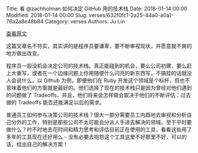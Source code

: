 Title: 看 @zachholman 如何决定 GitHub 用的技术栈
Date: 2018-01-14 00:00
Modified: 2018-01-14 00:00
Slug: verses/632f0fc1-2a25-44a0-a0a1-76a2a8e48b84
Category: verses
Authors: Ju Lin

[查看原文](https://zachholman.com/posts/a-stack-story)

这篇文章名不符实，其实讲的是程序员要谦卑，要不断审视现状，并愿意就不爽的地方做出改变。

程序员一般没机会决定公司的技术栈。真正能碰到的机会，要么公司初建，要么赶上大重写，或者在一个边缘问题上你用随便什么闪亮的新东西写，不搞挂的话就没人会说什么。以 Github 为例，即便他们在 Ruby 开发这个领域是个标杆，但也不意味着他们的方案就是最好的。他们选择了现在的技术栈只是因为曾经对他们遇到的问题做了 Tradeoffs，并且，他们将来会怎样做会取决于他们的不断评估：过去做的 Tradeoffs 能否还能满足以后的需求。

普通员工如何参与决策公司的技术栈？很大一部分需要员工内趋地去审视和分析自己分外的工作，特别是那些公司不太可能会分派人手进去解决的领域。至于平时要做什么？时不时地去花时间和精力思考和评估目前正在使用的工具，看看这些用了多年的工具现在还好用么 - 没有必要去抱怨这个工具这里不好那里不好，可以的话，给出自己的解决方案！

